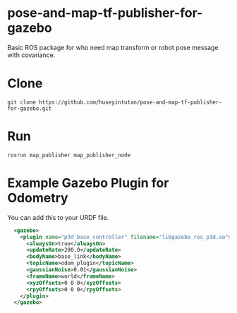 # pose-and-map-tf-publisher-for-gazebo

Basic ROS package for who need map transform or robot pose message with covariance.

# Clone

```
git clone https://github.com/huseyintutan/pose-and-map-tf-publisher-for-gazebo.git
```
# Run

```
rosrun map_publisher map_publisher_node
```

# Example Gazebo Plugin for Odometry
You can add this to your URDF file.
```xml
  <gazebo>
    <plugin name="p3d_base_controller" filename="libgazebo_ros_p3d.so">
      <alwaysOn>true</alwaysOn>
      <updateRate>200.0</updateRate>
      <bodyName>base_link</bodyName>
      <topicName>odom_plugin</topicName>
      <gaussianNoise>0.01</gaussianNoise>
      <frameName>world</frameName>
      <xyzOffsets>0 0 0</xyzOffsets>
      <rpyOffsets>0 0 0</rpyOffsets>
    </plugin>
  </gazebo> 

  ```

